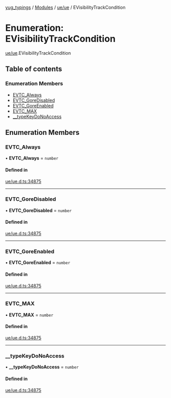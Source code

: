 [yug_typings](../README.md) / [Modules](../modules.md) / [ue/ue](../modules/ue_ue.md) / EVisibilityTrackCondition

# Enumeration: EVisibilityTrackCondition

[ue/ue](../modules/ue_ue.md).EVisibilityTrackCondition

## Table of contents

### Enumeration Members

- [EVTC\_Always](ue_ue.EVisibilityTrackCondition.md#evtc_always)
- [EVTC\_GoreDisabled](ue_ue.EVisibilityTrackCondition.md#evtc_goredisabled)
- [EVTC\_GoreEnabled](ue_ue.EVisibilityTrackCondition.md#evtc_goreenabled)
- [EVTC\_MAX](ue_ue.EVisibilityTrackCondition.md#evtc_max)
- [\_\_typeKeyDoNoAccess](ue_ue.EVisibilityTrackCondition.md#__typekeydonoaccess)

## Enumeration Members

### EVTC\_Always

• **EVTC\_Always** = `number`

#### Defined in

[ue/ue.d.ts:34875](https://github.com/YugMetaverse/yug_typings/blob/25cad34/ue/ue.d.ts#L34875)

___

### EVTC\_GoreDisabled

• **EVTC\_GoreDisabled** = `number`

#### Defined in

[ue/ue.d.ts:34875](https://github.com/YugMetaverse/yug_typings/blob/25cad34/ue/ue.d.ts#L34875)

___

### EVTC\_GoreEnabled

• **EVTC\_GoreEnabled** = `number`

#### Defined in

[ue/ue.d.ts:34875](https://github.com/YugMetaverse/yug_typings/blob/25cad34/ue/ue.d.ts#L34875)

___

### EVTC\_MAX

• **EVTC\_MAX** = `number`

#### Defined in

[ue/ue.d.ts:34875](https://github.com/YugMetaverse/yug_typings/blob/25cad34/ue/ue.d.ts#L34875)

___

### \_\_typeKeyDoNoAccess

• **\_\_typeKeyDoNoAccess** = `number`

#### Defined in

[ue/ue.d.ts:34875](https://github.com/YugMetaverse/yug_typings/blob/25cad34/ue/ue.d.ts#L34875)
